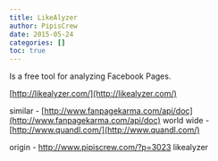 ```yaml
---
title: LikeAlyzer
author: PipisCrew
date: 2015-05-24
categories: []
toc: true
---
```


Is a free tool for analyzing Facebook Pages.

[http://likealyzer.com/](http://likealyzer.com/)

similar - [http://www.fanpagekarma.com/api/doc](http://www.fanpagekarma.com/api/doc)
world wide - [http://www.quandl.com/](http://www.quandl.com/)

origin - http://www.pipiscrew.com/?p=3023 likealyzer